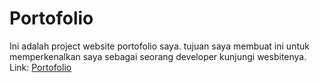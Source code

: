 # Portofolio
Ini adalah project website portofolio saya. tujuan saya membuat ini
untuk memperkenalkan saya sebagai seorang developer
kunjungi wesbitenya. Link: [Portofolio](myporto.fatchurrteamz.com)
